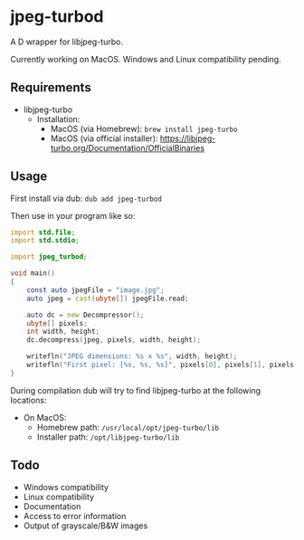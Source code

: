 # jpeg-turbod
A D wrapper for libjpeg-turbo.

Currently working on MacOS. Windows and Linux compatibility pending.

## Requirements
 - libjpeg-turbo
   - Installation:
     - MacOS (via Homebrew): `brew install jpeg-turbo`
     - MacOS (via official installer): https://libjpeg-turbo.org/Documentation/OfficialBinaries
     
## Usage
First install via dub: `dub add jpeg-turbod`

Then use in your program like so:
```d
import std.file;
import std.stdio;

import jpeg_turbod;

void main()
{
    const auto jpegFile = "image.jpg";
    auto jpeg = cast(ubyte[]) jpegFile.read;

    auto dc = new Decompressor();
    ubyte[] pixels;
    int width, height;
    dc.decompress(jpeg, pixels, width, height);

    writefln("JPEG dimensions: %s x %s", width, height);
    writefln("First pixel: [%s, %s, %s]", pixels[0], pixels[1], pixels[2]);
}

```

During compilation dub will try to find libjpeg-turbo at the following locations:
 - On MacOS:
   - Homebrew path: `/usr/local/opt/jpeg-turbo/lib` 
   - Installer path: `/opt/libjpeg-turbo/lib`
   

## Todo
 - Windows compatibility
 - Linux compatibility
 - Documentation
 - Access to error information
 - Output of grayscale/B&W images